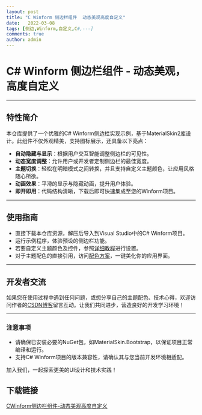 ```yaml
---
layout: post
title: "C Winform 侧边栏组件  动态美观高度自定义"
date:   2022-03-08
tags: [侧边,Winform,自定义,C#,---]
comments: true
author: admin
---
```

# C# Winform 侧边栏组件 - 动态美观，高度自定义

---

## 特性简介

本仓库提供了一个优雅的C# Winform侧边栏实现示例，基于MaterialSkin2库设计。此组件不仅外观精美，支持图标展示，还具备以下亮点：

- **自动隐藏与显示**：根据用户交互智能调整侧边栏的可见性。
- **动态宽度调整**：允许用户或开发者定制侧边栏的最佳宽度。
- **主题切换**：轻松在明暗模式之间转换，并且支持自定义主题颜色，让应用风格随心所欲。
- **动画效果**：平滑的显示与隐藏动画，提升用户体验。
- **即开即用**：代码结构清晰，下载后即可快速集成至您的Winform项目。

---

## 使用指南

- 直接下载本仓库资源，解压后导入到Visual Studio中的C# Winform项目。
- 运行示例程序，体验预设的侧边栏功能。
- 若要自定义主题颜色及控件，参照[详细教程](https://blog.csdn.net/XX_YZDY/article/details/126259798)进行设置。
- 对于主题配色的直接引用，访问[配色方案](https://blog.csdn.net/XX_YZDY/article/details/126286341)，一键美化你的应用界面。

---

## 开发者交流

如果您在使用过程中遇到任何问题，或想分享自己的主题配色、技术心得，欢迎访问作者的[CSDN博客](https://blog.csdn.net/XX_YZDY)留言互动。让我们共同进步，营造良好的开发学习环境！

---

### 注意事项

- 请确保已安装必要的NuGet包，如MaterialSkin.Bootstrap，以保证项目正常编译和运行。
- 支持C# Winform项目的版本兼容性，请确认其与您当前开发环境相适配。

加入我们，一起探索更美的UI设计和技术实践！

## 下载链接

[CWinform侧边栏组件-动态美观高度自定义](https://pan.quark.cn/s/dbef2b15e6c6)